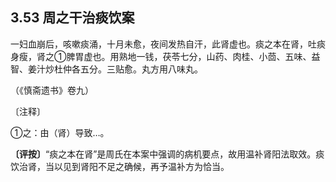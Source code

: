## 3.53 周之干治痰饮案

一妇血崩后，咳嗽痰涌，十月未愈，夜间发热自汗，此肾虚也。痰之本在肾，吐痰身瘦，肾之①脾胃虚也。用熟地一钱，茯苓七分，山药、肉桂、小茴、五味、益智、姜汁炒杜仲各五分。三贴愈。丸方用八味丸。

（《慎斋遗书》卷九）

〔注释〕

①之：由（肾）导致…。

**〔评按〕**“痰之本在肾”是周氏在本案中强调的病机要点，故用温补肾阳法取效。痰饮治肾，当以见到肾阳不足之确候，再予温补方为恰当。
